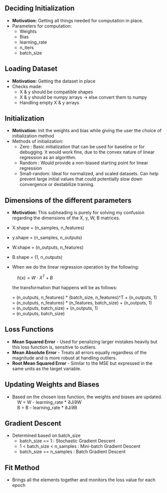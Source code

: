 ## Deciding Initialization
- **Motivation:** Getting all things needed for computation in place.
- Parameters for computation:
  - Weights
  - Bias
  - learning_rate
  - n_iters
  - batch_size

## Loading Dataset
- **Motivation:** Getting the dataset in place
- Checks made:
  - X & y should be compatible shapes
  - X & y should be numpy arrays -> else convert them to numpy  
  - Handling empty X & y arrays

## Initialization
- **Motivation:** Init the weights and bias while giving the user the choice of initialization method
- Methods of initialization:
  - Zero : Basic initialization that can be used for baseline or for debugging. It would work fine, due to the convex nature of linear regression as an algorithm.
  - Random : Would provide a non-biased starting point for linear regression
  - Small-random: Ideal for normalized, and scaled datasets. Can help prevent large initial values that could potentially slow down convergence or destabilize training.

## Dimensions of the different parameters
- **Motivation:** This subheading is purely for solving my confusion regarding the dimensions of the X, y, W, B matrices.
- X.shape = (n_samples, n_features)
- y.shape = (n_samples, n_outputs)
- W.shape = (n_outputs, n_features)
- B.shape = (1, n_outputs)
- When we do the linear regression operation by the following:  
  
  &nbsp;&nbsp;&nbsp;&nbsp;$h(x) = W \cdot X^T + B$  

  the transformation that happens will be as follows:

  = (n_outputs, n_features) * (batch_size, n_features)^T +  (n_outputs, 1) <br>
  = (n_outputs, n_features) * (n_features, batch_size) +  (n_outputs, 1) <br>
  = (n_outputs, batch_size) + (n_outputs, 1) <br>
  = (n_outputs, batch_size)

## Loss Functions
- **Mean Squared Error** - Used for penalizing larger mistakes heavily but this loss function is, sensitive to outliers.
- **Mean Absolute Error** - Treats all errors equally regardless of the magnitude and is more robust at handling outliers.
- **Root Mean Squared Error** - Similar to the MSE but expressed in the same units as the target variable.

## Updating Weights and Biases
- Based on the chosen loss function, the weights and biases are updated. <br>
    &nbsp;&nbsp;&nbsp;&nbsp;W = W - learning_rate * ∂J/∂W <br>
 &nbsp;&nbsp;&nbsp;&nbsp;B = B - learning_rate * ∂J/∂B <br>

## Gradient Descent
- Determined based on batch_size
  -   batch_size == 1 : Stochastic Gradient Descent
  -   1 < batch_size < n_samples : Mini-batch Gradient Descent
  -   batch_size == n_samples : Batch Gradient Descent
 
## Fit Method 
- Brings all the elements together and monitors the loss value for each epoch

